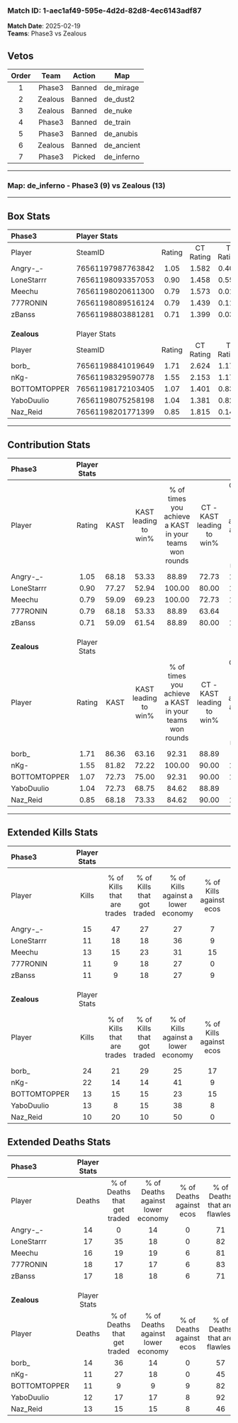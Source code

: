 ### Match ID: 1-aec1af49-595e-4d2d-82d8-4ec6143adf87  
**Match Date**: 2025-02-19  
**Teams**: Phase3 vs Zealous  

## Vetos  

| Order | Team | Action | Map |
| :---: | :--: | :----: | --- |
| 1 | Phase3 | Banned | de_mirage |
| 2 | Zealous | Banned | de_dust2 |
| 3 | Zealous | Banned | de_nuke |
| 4 | Phase3 | Banned | de_train |
| 5 | Phase3 | Banned | de_anubis |
| 6 | Zealous | Banned | de_ancient |
| 7 | Phase3 | Picked | de_inferno |

---  

### **Map**: de_inferno - Phase3 (9) vs Zealous (13)  
---  

## Box Stats  

| **Phase3**   | Player Stats      |        |           |          |       |       |       |         |        |      |     |
| :- | :- | :-: | :-: | :-: | :-: | :-: | :-: | :-: | :-: | :-: | :-: |
| Player       | SteamID           | Rating | CT Rating | T Rating | KAST  |  ADR  | Kills | Assists | Deaths | K/D  | HS% |
| Angry-_-     | 76561197987763842 |  1.05  |   1.582   |  0.404   | 68.18 | 71.0  |  15   |    2    |   14   | 1.07 | 60  |
| LoneStarrr   | 76561198093357053 |  0.90  |   1.458   |  0.551   | 77.27 | 65.6  |  11   |    9    |   17   | 0.65 | 36  |
| Meechu       | 76561198020611300 |  0.79  |   1.573   |  0.010   | 59.09 | 46.8  |  13   |    5    |   16   | 0.81 | 61  |
| 777RONIN     | 76561198089516124 |  0.79  |   1.439   |  0.118   | 68.18 | 62.0  |  11   |    8    |   18   | 0.61 | 63  |
| zBanss       | 76561198803881281 |  0.71  |   1.399   |  0.038   | 59.09 | 55.1  |  11   |    4    |   17   | 0.65 | 18  |
|              |                   |        |           |          |       |       |       |         |        |      |     |
|              |                   |        |           |          |       |       |       |         |        |      |     |
|              |                   |        |           |          |       |       |       |         |        |      |     |
| **Zealous**  | Player Stats      |        |           |          |       |       |       |         |        |      |     |
| Player       | SteamID           | Rating | CT Rating | T Rating | KAST  |  ADR  | Kills | Assists | Deaths | K/D  | HS% |
| borb_        | 76561198841019649 |  1.71  |   2.624   |  1.179   | 86.36 | 120.1 |  24   |    7    |   14   | 1.71 | 54  |
| nKg-         | 76561198329590778 |  1.55  |   2.153   |  1.176   | 81.82 | 86.7  |  22   |    3    |   11   | 2.00 | 63  |
| BOTTOMTOPPER | 76561198172103405 |  1.07  |   1.401   |  0.839   | 72.73 | 66.0  |  13   |    5    |   11   | 1.18 | 100 |
| YaboDuulio   | 76561198075258198 |  1.04  |   1.381   |  0.824   | 72.73 | 64.8  |  13   |    5    |   12   | 1.08 | 76  |
| Naz_Reid     | 76561198201771399 |  0.85  |   1.815   |  0.141   | 68.18 | 57.6  |  10   |    6    |   13   | 0.77 | 50  |
---  

## Contribution Stats  

| **Phase3**   | Player Stats |       |                      |                                                        |                           |                                                             |                          |                                                            |
| :- | :-: | :-: | :-: | :-: | :-: | :-: | :-: | :-: |
| Player       |    Rating    | KAST  | KAST leading to win% | % of times you achieve a KAST in your teams won rounds | CT - KAST leading to win% | CT - % of times you achieve a KAST in your teams won rounds | T - KAST leading to win% | T - % of times you achieve a KAST in your teams won rounds |
| Angry-_-     |     1.05     | 68.18 |        53.33         |                         88.89                          |           72.73           |                           100.00                            |           0.00           |                            0.00                            |
| LoneStarrr   |     0.90     | 77.27 |        52.94         |                         100.00                         |           80.00           |                           100.00                            |          14.29           |                           100.00                           |
| Meechu       |     0.79     | 59.09 |        69.23         |                         100.00                         |           72.73           |                           100.00                            |          50.00           |                           100.00                           |
| 777RONIN     |     0.79     | 68.18 |        53.33         |                         88.89                          |           63.64           |                            87.50                            |          25.00           |                           100.00                           |
| zBanss       |     0.71     | 59.09 |        61.54         |                         88.89                          |           80.00           |                           100.00                            |           0.00           |                            0.00                            |
|              |              |       |                      |                                                        |                           |                                                             |                          |                                                            |
|              |              |       |                      |                                                        |                           |                                                             |                          |                                                            |
|              |              |       |                      |                                                        |                           |                                                             |                          |                                                            |
| **Zealous**  | Player Stats |       |                      |                                                        |                           |                                                             |                          |                                                            |
| Player       |    Rating    | KAST  | KAST leading to win% | % of times you achieve a KAST in your teams won rounds | CT - KAST leading to win% | CT - % of times you achieve a KAST in your teams won rounds | T - KAST leading to win% | T - % of times you achieve a KAST in your teams won rounds |
| borb_        |     1.71     | 86.36 |        63.16         |                         92.31                          |           88.89           |                            88.89                            |          40.00           |                           100.00                           |
| nKg-         |     1.55     | 81.82 |        72.22         |                         100.00                         |           90.00           |                           100.00                            |          50.00           |                           100.00                           |
| BOTTOMTOPPER |     1.07     | 72.73 |        75.00         |                         92.31                          |           90.00           |                           100.00                            |          50.00           |                           75.00                            |
| YaboDuulio   |     1.04     | 72.73 |        68.75         |                         84.62                          |           88.89           |                            88.89                            |          42.86           |                           75.00                            |
| Naz_Reid     |     0.85     | 68.18 |        73.33         |                         84.62                          |           90.00           |                           100.00                            |          40.00           |                           50.00                            |
---  

## Extended Kills Stats  

| **Phase3**   | Player Stats |                            |                            |                                    |                         |                              |                                 |                                       |                    |           |
| :- | :-: | :-: | :-: | :-: | :-: | :-: | :-: | :-: | :-: | :-: |
| Player       |    Kills     | % of Kills that are trades | % of Kills that got traded | % of Kills against a lower economy | % of Kills against ecos | % of Kills that are flawless | % of Kills that are close duels | % of Kills that are assisted by flash | Pistol Round Kills | AWP Kills |
| Angry-_-     |      15      |             47             |             27             |                 27                 |            7            |              73              |               13                |                  13                   |         0          |     2     |
| LoneStarrr   |      11      |             18             |             18             |                 36                 |            9            |              64              |               18                |                   9                   |         0          |     1     |
| Meechu       |      13      |             15             |             23             |                 31                 |           15            |              46              |               15                |                  15                   |         0          |     0     |
| 777RONIN     |      11      |             9              |             18             |                 27                 |            0            |              55              |                0                |                  18                   |         0          |     3     |
| zBanss       |      11      |             9              |             18             |                 27                 |            9            |              73              |                0                |                   0                   |         6          |     0     |
|              |              |                            |                            |                                    |                         |                              |                                 |                                       |                    |           |
|              |              |                            |                            |                                    |                         |                              |                                 |                                       |                    |           |
|              |              |                            |                            |                                    |                         |                              |                                 |                                       |                    |           |
| **Zealous**  | Player Stats |                            |                            |                                    |                         |                              |                                 |                                       |                    |           |
| Player       |    Kills     | % of Kills that are trades | % of Kills that got traded | % of Kills against a lower economy | % of Kills against ecos | % of Kills that are flawless | % of Kills that are close duels | % of Kills that are assisted by flash | Pistol Round Kills | AWP Kills |
| borb_        |      24      |             21             |             29             |                 25                 |           17            |              79              |                0                |                   0                   |         8          |     5     |
| nKg-         |      22      |             14             |             14             |                 41                 |            9            |              95              |                5                |                   0                   |         1          |     0     |
| BOTTOMTOPPER |      13      |             15             |             15             |                 23                 |           15            |              54              |                0                |                   0                   |         0          |     0     |
| YaboDuulio   |      13      |             8              |             15             |                 38                 |            8            |              77              |                8                |                   0                   |         0          |     2     |
| Naz_Reid     |      10      |             20             |             10             |                 50                 |            0            |              60              |                0                |                   0                   |         0          |     0     |
## Extended Deaths Stats  

| **Phase3**   | Player Stats |                             |                                   |                          |                               |                            |                           |               |
| :- | :-: | :-: | :-: | :-: | :-: | :-: | :-: | :-: |
| Player       |    Deaths    | % of Deaths that get traded | % of Deaths against lower economy | % of Deaths against ecos | % of Deaths that are flawless | % of Deaths that are close | % of Deaths while blinded | Deaths to AWP |
| Angry-_-     |      14      |              0              |                14                 |            0             |              71               |             7              |             0             |       1       |
| LoneStarrr   |      17      |             35              |                18                 |            0             |              82               |             0              |             0             |       1       |
| Meechu       |      16      |             19              |                19                 |            6             |              81               |             0              |             0             |       2       |
| 777RONIN     |      18      |             17              |                17                 |            6             |              83               |             6              |             0             |       4       |
| zBanss       |      17      |             18              |                18                 |            6             |              71               |             0              |             0             |       1       |
|              |              |                             |                                   |                          |                               |                            |                           |               |
|              |              |                             |                                   |                          |                               |                            |                           |               |
|              |              |                             |                                   |                          |                               |                            |                           |               |
| **Zealous**  | Player Stats |                             |                                   |                          |                               |                            |                           |               |
| Player       |    Deaths    | % of Deaths that get traded | % of Deaths against lower economy | % of Deaths against ecos | % of Deaths that are flawless | % of Deaths that are close | % of Deaths while blinded | Deaths to AWP |
| borb_        |      14      |             36              |                14                 |            0             |              57               |             14             |             0             |       2       |
| nKg-         |      11      |             27              |                18                 |            0             |              45               |             18             |            36             |       2       |
| BOTTOMTOPPER |      11      |              9              |                 9                 |            9             |              82               |             0              |             9             |       0       |
| YaboDuulio   |      12      |             17              |                17                 |            8             |              92               |             0              |             0             |       1       |
| Naz_Reid     |      13      |             15              |                15                 |            8             |              46               |             15             |            15             |       1       |
